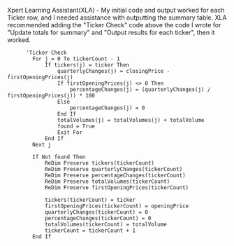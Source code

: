 Xpert Learning Assistant(XLA) - My initial code and output worked for each Ticker row, and I needed assistance with outputting the summary table.
XLA recommended adding the "Ticker Check" code above the code I wrote for "Update totals for summary" and "Output results for each ticker", then it worked.

          'Ticker Check
            For j = 0 To tickerCount - 1
                If tickers(j) = ticker Then
                    quarterlyChanges(j) = closingPrice - firstOpeningPrices(j)
                    If firstOpeningPrices(j) <> 0 Then
                        percentageChanges(j) = (quarterlyChanges(j) / firstOpeningPrices(j)) * 100
                    Else
                        percentageChanges(j) = 0
                    End If
                    totalVolumes(j) = totalVolumes(j) + totalVolume
                    found = True
                    Exit For
                End If
            Next j

            If Not found Then
                ReDim Preserve tickers(tickerCount)
                ReDim Preserve quarterlyChanges(tickerCount)
                ReDim Preserve percentageChanges(tickerCount)
                ReDim Preserve totalVolumes(tickerCount)
                ReDim Preserve firstOpeningPrices(tickerCount)

                tickers(tickerCount) = ticker
                firstOpeningPrices(tickerCount) = openingPrice
                quarterlyChanges(tickerCount) = 0
                percentageChanges(tickerCount) = 0
                totalVolumes(tickerCount) = totalVolume
                tickerCount = tickerCount + 1
            End If
    
